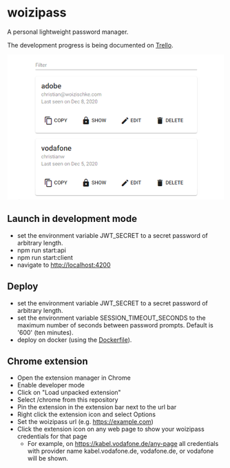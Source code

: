 # woizipass

A personal lightweight password manager.

The development progress is being documented on [Trello](https://trello.com/b/nlZMaXPm/woizipass).

![list of credentials](docs/woizipass.png 'list of credentials')

## Launch in development mode

- set the environment variable JWT_SECRET to a secret password of arbitrary length.
- npm run start:api
- npm run start:client
- navigate to [http://localhost:4200](http://localhost:4200)

## Deploy

- set the environment variable JWT_SECRET to a secret password of arbitrary length.
- set the environment variable SESSION_TIMEOUT_SECONDS to the maximum number of seconds between password prompts. Default is '600' (ten minutes).
- deploy on docker (using the [Dockerfile](Dockerfile)).

## Chrome extension

- Open the extension manager in Chrome
- Enable developer mode
- Click on "Load unpacked extension"
- Select /chrome from this repository
- Pin the extension in the extension bar next to the url bar
- Right click the extension icon and select Options
- Set the woizipass url (e.g. https://example.com)
- Click the extension icon on any web page to show your woizipass credentials for that page
  - For example, on https://kabel.vodafone.de/any-page all credentials with provider name kabel.vodafone.de, vodafone.de, or vodafone will be shown.
